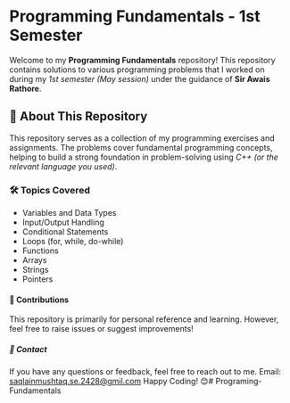 # Programming Fundamentals - 1st Semester

Welcome to my **Programming Fundamentals** repository! This repository contains solutions to various programming problems that I worked on during my *1st semester (May session)* under the guidance of **Sir Awais Rathore**.

## 📌 About This Repository
This repository serves as a collection of my programming exercises and assignments. The problems cover fundamental programming concepts, helping to build a strong foundation in problem-solving using *C++ (or the relevant language you used)*.

### 🛠 Topics Covered
- Variables and Data Types
- Input/Output Handling
- Conditional Statements
- Loops (for, while, do-while)
- Functions
- Arrays
- Strings
- Pointers 
#### 🤝 Contributions
This repository is primarily for personal reference and learning. However, feel free to raise issues or suggest improvements!

##### 📩 Contact
If you have any questions or feedback, feel free to reach out to me.
Email: saqlainmushtaq.se.2428@gmil.com
Happy Coding! 😊# Programing-Fundamentals
